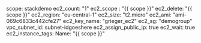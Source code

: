 scope: stackdemo
ec2_count: "1"
ec2_scope : "{{ scope }}"
ec2_delete: "{{ scope }}"
ec2_region: "eu-central-1"
ec2_size: "t2.micro"
ec2_ami: "ami-069c6833c442cfe27"
ec2_key_name: "grieger_ec2"
ec2_sg: "demogroup"
vpc_subnet_id: subnet-idgoeshere
ec2_assign_public_ip: true
ec2_wait: true
ec2_instance_tags:
  Name: "{{ scope }}"
